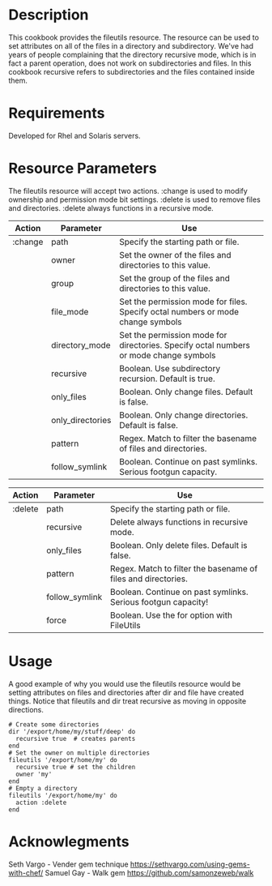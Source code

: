 Description
===========

This cookbook provides the fileutils resource.  The resource can be used to set attributes 
on all of the files in a directory and subdirectory. We've had years of people 
complaining that the directory recursive mode, which is in fact a parent operation, does 
not work on subdirectories and files.  In this cookbook recursive refers to subdirectories
and the files contained inside them.

Requirements
============

Developed for Rhel and Solaris servers.


Resource Parameters
===================
The fileutils resource will accept two actions.  :change is used to modify ownership and permission mode bit settings.
:delete is used to remove files and directories. :delete always functions in a recursive mode.  

Action | Parameter | Use
------ | --------- | ---
:change | path     | Specify the starting path or file.
        | owner    | Set the owner of the files and directories to this value.
        | group    | Set the group of the files and directories to this value.
        | file_mode | Set the permission mode for files. Specify octal numbers or mode change symbols
        | directory_mode | Set the permission mode for directories. Specify octal numbers or mode change symbols
        | recursive | Boolean. Use subdirectory recursion. Default is true.
        | only_files | Boolean. Only change files. Default is false.
        | only_directories | Boolean. Only change directories. Default is false.
        | pattern | Regex. Match to filter the basename of files and directories.
        | follow_symlink | Boolean. Continue on past symlinks.  Serious footgun capacity.

Action | Parameter | Use
------ | --------- | ---
:delete | path     | Specify the starting path or file.
        | recursive | Delete always functions in recursive mode.
        | only_files | Boolean. Only delete files. Default is false.
        | pattern | Regex. Match to filter the basename of files and directories.
        | follow_symlink | Boolean. Continue on past symlinks.  Serious footgun capacity!
        | force | Boolean. Use the for option with FileUtils

Usage
=====
A good example of why you would use the fileutils resource would  be setting attributes on files and directories after dir and file have created things. Notice that fileutils and dir treat recursive as moving in opposite directions.

````
# Create some directories
dir '/export/home/my/stuff/deep' do
  recursive true  # creates parents
end
# Set the owner on multiple directories
fileutils '/export/home/my' do
  recursive true # set the children
  owner 'my'
end
# Empty a directory
fileutils '/export/home/my' do
  action :delete
end
````

Acknowlegments
=============

Seth Vargo - Vender gem technique https://sethvargo.com/using-gems-with-chef/
Samuel Gay - Walk gem https://github.com/samonzeweb/walk
